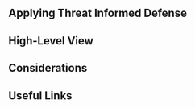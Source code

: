 ## Applying Threat Informed Defense ##

## High-Level View ##

## Considerations ##

## Useful Links ##

